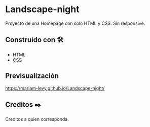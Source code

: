 # Landscape-night
Proyecto de una Homepage con solo HTML y CSS.
Sin responsive.

## Construido con 🛠️
* HTML
* CSS

## Previsualización
https://mariam-levy.github.io/Landscape-night/

## Creditos ✒️
Creditos a quien corresponda.

